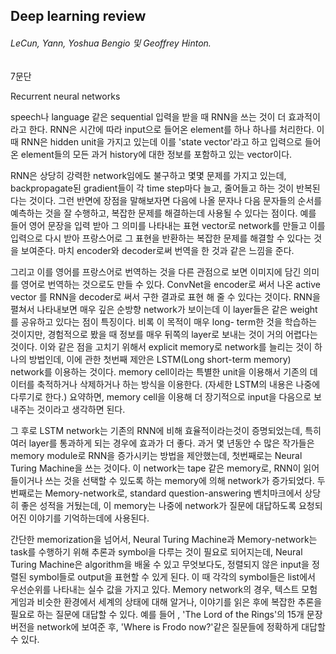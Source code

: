 ## Deep learning review

###### LeCun, Yann, Yoshua Bengio 및 Geoffrey Hinton.

7문단

Recurrent neural networks

speech나 language  같은 sequential 입력을 받을 때 RNN을 쓰는 것이 더 효과적이라고 한다. RNN은 시간에 따라 input으로 들어온 element를  하나 하나를 처리한다. 이 때 RNN은 hidden unit을 가지고 있는데 이를 'state vector'라고 하고 입력으로 들어온 element들의 모든 과거 history에 대한 정보를 포함하고 있는 vector이다.

RNN은 상당히 강력한 network임에도 불구하고 몇몇 문제를 가지고 있는데, backpropagate된 gradient들이 각 time step마다 늘고, 줄어들고 하는 것이 반복된다는 것이다. 그런 반면에 장점을 말해보자면 다음에 나올 문자나 다음 문자들의 순서를 예측하는 것을 잘 수행하고, 복잡한 문제를 해결하는데 사용될 수 있다는 점이다. 예를 들어 영어 문장을 입력 받아 그 의미를 나타내는 표현 vector로 network를 만들고 이를 입력으로 다시 받아 프랑스어로 그 표현을 반환하는 복잡한 문제를 해결할 수 있다는 것을 보여준다. 마치 encoder와 decoder로써 번역을 한 것과 같은 느낌을 준다.

그리고 이를 영어를 프랑스어로 번역하는 것을 다른 관점으로 보면 이미지에 담긴 의미를 영어로 번역하는 것으로도 만들 수 있다. ConvNet을 encoder로 써서 나온 active vector 를 RNN을 decoder로 써서 구한 결과로 표현 해 줄 수 있다는 것이다. RNN을 펼쳐서 나타내보면 매우 깊은 순방향 network가 보이는데 이 layer들은 같은 weight를 공유하고 있다는 점이 특징이다. 비록 이 목적이 매우 long- term한 것을 학습하는 것이지만, 경험적으로 봤을 때 정보를 매우 뒤쪽의 layer로 보내는 것이 거의 어렵다는 것이다. 이와 같은 점을 고치기 위해서 explicit memory로 network를 늘리는 것이 하나의 방법인데, 이에 관한 첫번째 제안은 LSTM(Long short-term memory) network를 이용하는 것이다. memory cell이라는 특별한 unit을 이용해서 기존의 데이터를 축적하거나 삭제하거나 하는 방식을 이용한다. (자세한 LSTM의 내용은 나중에 다루기로 한다.) 요약하면, memory cell을 이용해 더 장기적으로 input을 다음으로 보내주는 것이라고 생각하면 된다.

그 후로 LSTM network는 기존의 RNN에 비해 효율적이라는것이 증명되었는데, 특히 여러 layer를 통과하게 되는 경우에 효과가 더 좋다. 과거 몇 년동안 수 많은 작가들은 memory module로 RNN을 증가시키는 방법을 제안했는데, 첫번째로는 Neural Turing Machine을 쓰는 것이다. 이 network는 tape 같은 memory로, RNN이 읽어 들이거나 쓰는 것을 선택할 수 있도록 하는 memory에 의해 network가 증가되었다.  두번째로는 Memory-network로, standard question-answering 벤치마크에서 상당히 좋은 성적을 거뒀는데, 이 memory는 나중에 network가 질문에 대답하도록 요청되어진 이야기를 기억하는데에 사용된다.

간단한 memorization을 넘어서, Neural Turing Machine과 Memory-network는 task를 수행하기 위해 추론과 symbol을 다루는 것이 필요로 되어지는데, Neural Turing Machine은 algorithm을 배울 수 있고 무엇보다도, 정렬되지 않은 input을 정렬된 symbol들로 output을 표현할 수 있게 된다. 이 때 각각의 symbol들은 list에서 우선순위를 나타내는 실수 값을 가지고 있다. Memory network의 경우, 텍스트 모험 게임과 비슷한 환경에서 세계의 상태에 대해 알거나, 이야기를 읽은 후에 복잡한 추론을 필요로 하는 질문에 대답할 수 있다. 예를 들어 , 'The Lord of the Rings'의 15개 문장 버전을 network에 보여준 후, 'Where is Frodo now?'같은 질문들에 정확하게 대답할 수 있다.